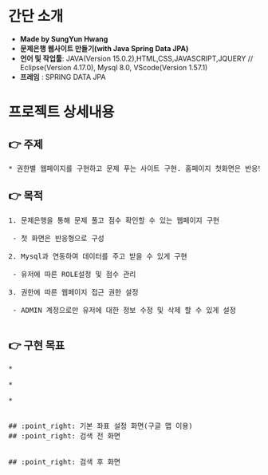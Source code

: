 # 간단 소개
- **Made by SungYun Hwang** 
- **문제은행 웹사이트 만들기(with Java Spring Data JPA)**
- **언어 및 작업툴**: JAVA(Version 15.0.2),HTML,CSS,JAVASCRIPT,JQUERY // Eclipse(Version 4.17.0), Mysql 8.0, VScode(Version 1.57.1)
- **프레임** : SPRING DATA JPA



# 프로젝트 상세내용
## :point_right: 주제
<pre>
* 권한별 웹페이지를 구현하고 문제 푸는 사이트 구현. 홈페이지 첫화면은 반응형으로 구현.
</pre>

## :point_right: 목적
<pre>
1. 문제은행을 통해 문제 풀고 점수 확인할 수 있는 웹페이지 구현<br>
 - 첫 화면은 반응형으로 구성<br>
2. Mysql과 연동하여 데이터를 주고 받을 수 있게 구현<br>
 - 유저에 따른 ROLE설정 및 점수 관리<br>
3. 권한에 따른 웹페이지 접근 권한 설정<br>
 - ADMIN 계정으로만 유저에 대한 정보 수정 및 삭제 할 수 있게 설정<br>
</pre>

## :point_right: 구현 목표
<pre>
* <br>
* <br>
* <br>

## :point_right: 기본 좌표 설정 화면(구글 맵 이용)
## :point_right: 검색 전 화면
<!-- <img src="https://github.com/3mstory/3ms/blob/master/3ms%20%EC%BA%A1%EC%B2%98%EC%82%AC%EC%A7%84/tmssulTable.PNG"> -->

## :point_right: 검색 후 화면
